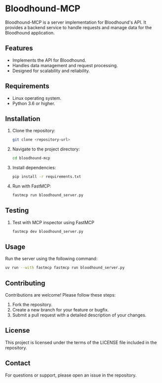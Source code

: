 # Bloodhound-MCP

Bloodhound-MCP is a server implementation for Bloodhound's API. It provides a backend service to handle requests and manage data for the Bloodhound application.

## Features
- Implements the API for Bloodhound.
- Handles data management and request processing.
- Designed for scalability and reliability.

## Requirements
- Linux operating system.
- Python 3.6 or higher.

## Installation
1. Clone the repository:
   ```bash
   git clone <repository-url>
   ```
2. Navigate to the project directory:
   ```bash
   cd bloodhound-mcp
   ```
3. Install dependencies:
   ```bash
   pip install -r requirements.txt
   ```
4. Run with FastMCP:
    ```bash
    fastmcp run bloodhound_server.py
    ```


## Testing
1. Test with MCP inspector using FastMCP
    ```bash
    fastmcp dev bloodhound_server.py
    ```

## Usage
Run the server using the following command:
```bash
uv run --with fastmcp fastmcp run bloodhound_server.py
```

## Contributing
Contributions are welcome! Please follow these steps:
1. Fork the repository.
2. Create a new branch for your feature or bugfix.
3. Submit a pull request with a detailed description of your changes.

## License
This project is licensed under the terms of the LICENSE file included in the repository.

## Contact
For questions or support, please open an issue in the repository.
